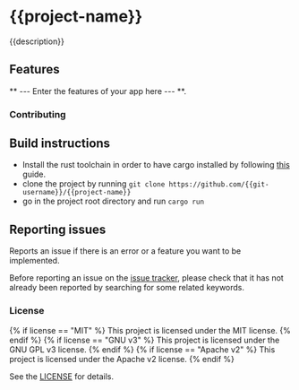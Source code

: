 # {{project-name}}
{{description}}

## Features
** --- Enter the features of your app here --- **.

### Contributing

## Build instructions

* Install the rust toolchain in order to have cargo installed by following
  [this](https://www.rust-lang.org/tools/install) guide.
* clone the project by running `git clone https://github.com/{{git-username}}/{{project-name}}`
* go in the project root directory and run `cargo run`

## Reporting issues

Reports an issue if there is an error or a feature you want to be implemented.

Before reporting an issue on the
[issue tracker](https://github.com/{{gh-username}}/{{project-name}}/issues),
please check that it has not already been reported by searching for some related
keywords.

### License
{% if license == "MIT" %}
This project is licensed under the MIT license.
{% endif %}
{% if license == "GNU v3" %}
This project is licensed under the GNU GPL v3 license.
{% endif %}
{% if license == "Apache v2" %}
This project is licensed under the Apache v2 license.
{% endif %}

See the [LICENSE](LICENSE) for details.